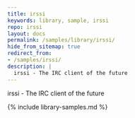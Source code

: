 ```yaml
---
title: irssi
keywords: library, sample, irssi
repo: irssi
layout: docs
permalink: /samples/library/irssi/
hide_from_sitemap: true
redirect_from:
- /samples/irssi/
description: |
  irssi - The IRC client of the future
---
```


irssi - The IRC client of the future


{% include library-samples.md %}
